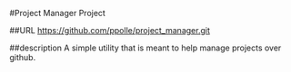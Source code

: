 #Project Manager Project

##URL
https://github.com/ppolle/project_manager.git

##description
A simple utility that is meant to help manage projects over github.